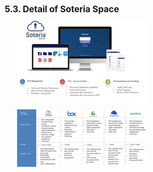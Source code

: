 # 5.3. Detail of Soteria Space

<figure><img src="../../.gitbook/assets/img31.png" alt=""><figcaption></figcaption></figure>

<figure><img src="../../.gitbook/assets/img32.png" alt=""><figcaption></figcaption></figure>
